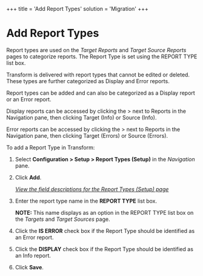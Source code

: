 +++
title = 'Add Report Types'
solution = 'Migration'
+++

# Add Report Types

<span id="Report Type" class="popUpLink">Report types</span> are used on
the *Target Reports* and *Target Source Reports* pages to categorize
reports. The Report Type is set using the REPORT TYPE list box.

Transform is delivered with report types that cannot be edited or
deleted. These types are further categorized as Display and Error
reports.

Report types can be added and can also be categorized as a Display
report or an Error report.

Display reports can be accessed by clicking the \> next to Reports in
the Navigation pane, then clicking Target (Info) or Source (Info).

Error reports can be accessed by clicking the \> next to Reports in the
Navigation pane, then clicking Target (Errors) or Source (Errors).

To add a Report Type in Transform:

1.  Select **Configuration \> Setup \> Report Types (Setup)** in the
    *Navigation* pane.

2.  Click **Add**.
    
    *[View the field descriptions for the Report Types (Setup)
    page](../Page_Desc/Report_Types_Setup.htm)*

3.  Enter the report type name in the
    <span style="font-weight: bold;">REPORT TYPE</span> list box.
    
    <span style="font-weight: bold;">NOTE:</span> This name displays as
    an option in the REPORT TYPE list box on the *Targets* and *Target
    Sources* page.

4.  Click the <span style="font-weight: bold;">IS ERROR</span> check box
    if the Report Type should be identified as an Error report.

5.  Click the <span style="font-weight: bold;">DISPLAY</span> check box
    if the Report Type should be identified as an Info report.

6.  Click <span style="font-weight: bold;">Save</span>.
